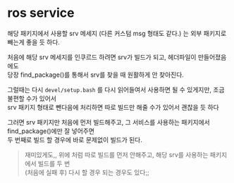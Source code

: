 # ros service
해당 패키지에서 사용할 srv 메세지 (다른 커스텀 msg 형태도 같다.) 는 외부 패키지로 빼는게 좋을 듯 하다.   

처음에 해당 srv 메세지를 인쿠르드 하려면 srv가 빌드가 되고, 헤더파일이 만들어졌음에도   
당장 find_package()를 통해서 srv를 찾을 때 원활하게 안 찾아진다.  

그럴때는 다시 `devel/setup.bash` 를 다시 읽어들여서 사용하면 될 수 있게지만, 조금 불편할 수가 있어서   
srv 패키지 형태로 뺀다음에 처리하면 따로 빌드만 해줄 수가 있어서 괜찮을 듯 하다   

그러면 srv 패키지만 처음에 먼저 빌드해주고, 그 서비스를 사용하는 패키지에서 find_package()에만 잘 넣어주면  
두 번째로 빌드 할 경우에 바로 문제없이 빌드가 된다. 

> 재미있게도,, 위에 처럼 따로 빌드를 먼저 안해주고, 해당 srv를 사용하는 패키지에서 빌드를 두 번   
(처음에 실패 후) 다시 할 경우 되는 경우도 있다;;

